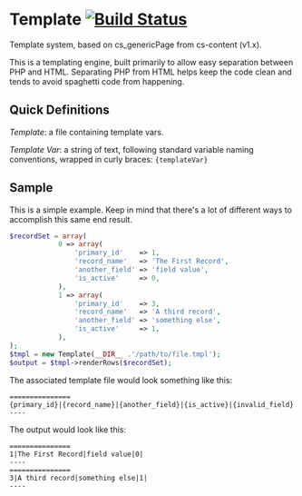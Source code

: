 # Template [![Build Status](https://travis-ci.org/crazedsanity/template.svg?branch=master)](https://travis-ci.org/crazedsanity/template)
Template system, based on cs_genericPage from cs-content (v1.x).

This is a templating engine, built primarily to allow easy separation between PHP and HTML.  Separating PHP from HTML helps keep the code clean and tends to avoid spaghetti code from happening.

## Quick Definitions

*Template*: a file containing template vars.

*Template Var*: a string of text, following standard variable naming conventions, wrapped in curly braces: ```{templateVar}```

## Sample

This is a simple example.  Keep in mind that there's a lot of different ways to accomplish this same end result.

```php
$recordSet = array(
			0 => array(
				'primary_id'    => 1,
				'record_name'   => 'The First Record',
				'another_field' => 'field value',
				'is_active'     => 0,
			),
			1 => array(
				'primary_id'    => 3,
				'record_name'   => 'A third record',
				'another_field' => 'something else',
				'is_active'     => 1,
			),
);
$tmpl = new Template(__DIR__ .'/path/to/file.tmpl');
$output = $tmpl->renderRows($recordSet);
```

The associated template file would look something like this:
```
===============
{primary_id}|{record_name}|{another_field}|{is_active}|{invalid_field}
----
```

The output would look like this:

```
===============
1|The First Record|field value|0|
----
===============
3|A third record|something else|1|
----
```

